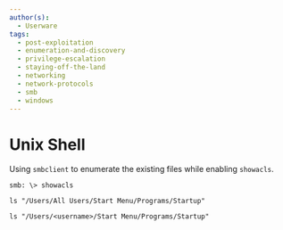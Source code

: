 ```yaml
---
author(s):
  - Userware
tags:
  - post-exploitation
  - enumeration-and-discovery
  - privilege-escalation
  - staying-off-the-land
  - networking
  - network-protocols
  - smb
  - windows
---
```

# Unix Shell

Using `smbclient` to enumerate the existing files while enabling `showacls`.

```
smb: \> showacls

ls "/Users/All Users/Start Menu/Programs/Startup"

ls "/Users/<username>/Start Menu/Programs/Startup"
```